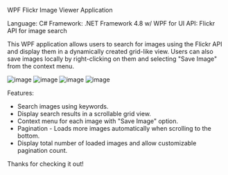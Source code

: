WPF Flickr Image Viewer Application

Language: C#
Framework: .NET Framework 4.8 w/ WPF for UI
API: Flickr API for image search

This WPF application allows users to search for images using the Flickr API and display them in a dynamically created grid-like view. Users can also save images locally by right-clicking on them and selecting "Save Image" from the context menu.

![image](https://github.com/DontDoThat21/FlickrImageSearcher/assets/46426868/a4f8a358-d9ac-44e7-9e57-baedfc7dbecf)
![image](https://github.com/user-attachments/assets/e9dcd610-2381-4552-bd06-a1571179fbb1)
![image](https://github.com/user-attachments/assets/2014c939-2609-46d7-a49d-95b429ae37c2)
![image](https://github.com/user-attachments/assets/6dd75940-0efe-426f-bb78-d31d735aec99)


Features:
* Search images using keywords.
* Display search results in a scrollable grid view.
* Context menu for each image with "Save Image" option.
* Pagination - Loads more images automatically when scrolling to the bottom.
* Display total number of loaded images and allow customizable pagination count.

Thanks for checking it out!
